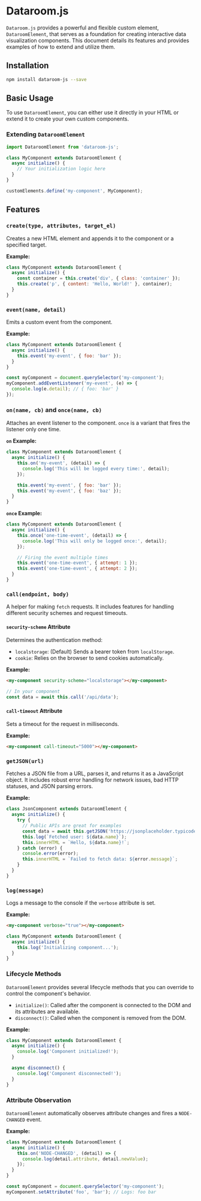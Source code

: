 # Dataroom.js

`Dataroom.js` provides a powerful and flexible custom element, `DataroomElement`, that serves as a foundation for creating interactive data visualization components. This document details its features and provides examples of how to extend and utilize them.

## Installation

```bash
npm install dataroom-js --save
```

## Basic Usage

To use `DataroomElement`, you can either use it directly in your HTML or extend it to create your own custom components.

### Extending `DataroomElement`

```javascript
import DataroomElement from 'dataroom-js';

class MyComponent extends DataroomElement {
  async initialize() {
    // Your initialization logic here
  }
}

customElements.define('my-component', MyComponent);
```

## Features

### `create(type, attributes, target_el)`

Creates a new HTML element and appends it to the component or a specified target.

**Example:**

```javascript
class MyComponent extends DataroomElement {
  async initialize() {
    const container = this.create('div', { class: 'container' });
    this.create('p', { content: 'Hello, World!' }, container);
  }
}
```

### `event(name, detail)`

Emits a custom event from the component.

**Example:**

```javascript
class MyComponent extends DataroomElement {
  async initialize() {
    this.event('my-event', { foo: 'bar' });
  }
}

const myComponent = document.querySelector('my-component');
myComponent.addEventListener('my-event', (e) => {
  console.log(e.detail); // { foo: 'bar' }
});
```

### `on(name, cb)` and `once(name, cb)`

Attaches an event listener to the component. `once` is a variant that fires the listener only one time.

**`on` Example:**

```javascript
class MyComponent extends DataroomElement {
  async initialize() {
    this.on('my-event', (detail) => {
      console.log('This will be logged every time:', detail);
    });

    this.event('my-event', { foo: 'bar' });
    this.event('my-event', { foo: 'baz' });
  }
}
```

**`once` Example:**

```javascript
class MyComponent extends DataroomElement {
  async initialize() {
    this.once('one-time-event', (detail) => {
      console.log('This will only be logged once:', detail);
    });

    // Firing the event multiple times
    this.event('one-time-event', { attempt: 1 });
    this.event('one-time-event', { attempt: 2 });
  }
}
```

### `call(endpoint, body)`

A helper for making `fetch` requests. It includes features for handling different security schemes and request timeouts.

#### `security-scheme` Attribute

Determines the authentication method:

*   `localstorage`: (Default) Sends a bearer token from `localStorage`.
*   `cookie`: Relies on the browser to send cookies automatically.

**Example:**

```html
<my-component security-scheme="localstorage"></my-component>
```

```javascript
// In your component
const data = await this.call('/api/data');
```

#### `call-timeout` Attribute

Sets a timeout for the request in milliseconds.

**Example:**

```html
<my-component call-timeout="5000"></my-component>
```

### `getJSON(url)`

Fetches a JSON file from a URL, parses it, and returns it as a JavaScript object. It includes robust error handling for network issues, bad HTTP statuses, and JSON parsing errors.

**Example:**

```javascript
class JsonComponent extends DataroomElement {
  async initialize() {
    try {
      // Public APIs are great for examples
      const data = await this.getJSON('https://jsonplaceholder.typicode.com/users/1');
      this.log(`Fetched user: ${data.name}`);
      this.innerHTML = `Hello, ${data.name}!`;
    } catch (error) {
      console.error(error);
      this.innerHTML = `Failed to fetch data: ${error.message}`;
    }
  }
}
```

### `log(message)`

Logs a message to the console if the `verbose` attribute is set.

**Example:**

```html
<my-component verbose="true"></my-component>
```

```javascript
class MyComponent extends DataroomElement {
  async initialize() {
    this.log('Initializing component...');
  }
}
```

### Lifecycle Methods

`DataroomElement` provides several lifecycle methods that you can override to control the component's behavior.

*   `initialize()`: Called after the component is connected to the DOM and its attributes are available.
*   `disconnect()`: Called when the component is removed from the DOM.

**Example:**

```javascript
class MyComponent extends DataroomElement {
  async initialize() {
    console.log('Component initialized!');
  }

  async disconnect() {
    console.log('Component disconnected!');
  }
}
```

### Attribute Observation

`DataroomElement` automatically observes attribute changes and fires a `NODE-CHANGED` event.

**Example:**

```javascript
class MyComponent extends DataroomElement {
  async initialize() {
    this.on('NODE-CHANGED', (detail) => {
      console.log(detail.attribute, detail.newValue);
    });
  }
}

const myComponent = document.querySelector('my-component');
myComponent.setAttribute('foo', 'bar'); // Logs: foo bar
```
